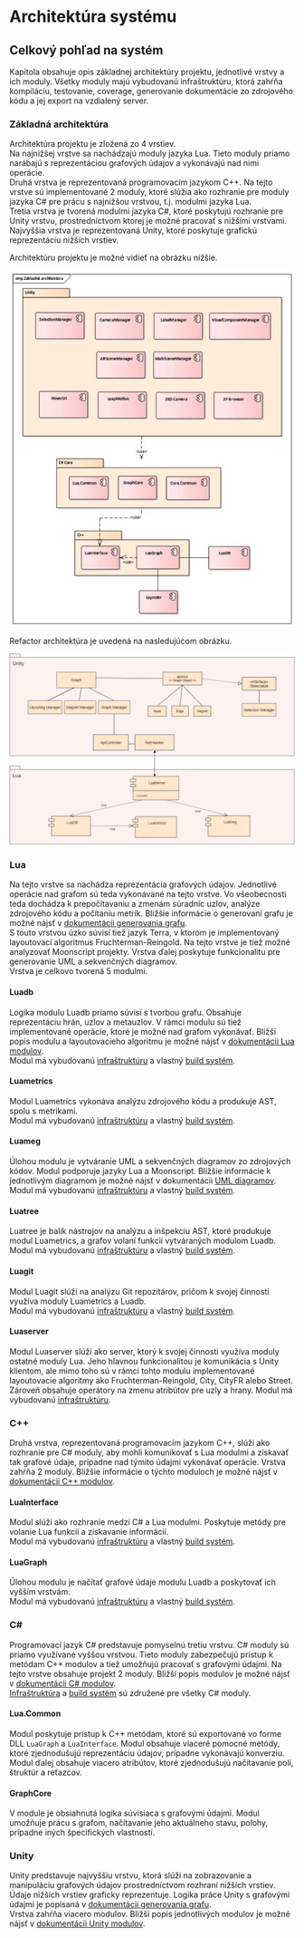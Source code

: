 # Architektúra systému

## Celkový pohľad na systém

Kapitola obsahuje opis základnej architektúry projektu, jednotlivé vrstvy a ich moduly. Všetky moduly majú vybudovanú infraštruktúru,
ktorá zahŕňa kompiláciu, testovanie, coverage, generovanie dokumentácie zo zdrojového kódu a jej export na vzdialený server.

### Základná architektúra

Architektúra projektu je zložená zo 4 vrstiev.  
Na najnižšej vrstve sa nachádzajú moduly jazyka Lua. Tieto moduly priamo narábajú s
reprezentáciou grafových údajov a vykonávajú nad nimi operácie.  
Druhá vrstva je reprezentovaná programovacím jazykom C++. Na tejto vrstve sú implementované 2 moduly, ktoré slúžia ako rozhranie
pre moduly jazyka C# pre prácu s najnižšou vrstvou, t.j. modulmi jazyka Lua.  
Tretia vrstva je tvorená modulmi jazyka C#, ktoré poskytujú rozhranie pre Unity vrstvu, prostredníctvom ktorej je možné pracovať
s nižšími vrstvami.  
Najvyššia vrstva je reprezentovaná Unity, ktoré poskytuje grafickú reprezentáciu nižších vrstiev.  

Architektúru projektu je možné vidieť na obrázku nižšie.

![](img/diagram_architektury.JPG "Základné komponenty systému")

Refactor architektúra je uvedená na nasledujúcom obrázku.

![refactor_architecture](img/diagram_architektury_refactor.png "Refactor architecture")

### Lua

Na tejto vrstve sa nachádza reprezentácia grafových údajov. Jednotlivé operácie nad grafom sú teda vykonávané na tejto vrstve.
Vo všeobecnosti teda dochádza k prepočítavaniu a zmenám súradníc uzlov, analýze zdrojového kódu a počítaniu metrík. Bližšie
informácie o generovaní grafu je možné nájsť v
[dokumentácii generovania grafu](../funkcionalita_systemu/generovanie_grafu/analyza_lua3Dsoftviz.md).  
S touto vrstvou úzko súvisí tiež jazyk Terra, v ktorom je implementovaný layoutovací algoritmus Fruchterman-Reingold. Na tejto vrstve
je tiež možné analyzovať Moonscript projekty. Vrstva ďalej poskytuje funkcionalitu pre generovanie UML a sekvenčných diagramov.  
Vrstva je celkovo tvorená 5 modulmi.

#### Luadb
Logika modulu Luadb priamo súvisí s tvorbou grafu. Obsahuje reprezentáciu hrán, uzlov a metauzlov. V rámci modulu sú tiež implementované operácie,
ktoré je možné nad grafom vykonávať. Bližší popis modulu a layoutovacieho algoritmu je možné nájsť v
[dokumentácii Lua modulov](moduly_systemu/lua.md).  
Modul má vybudovanú [infraštruktúru](../infrastruktura/ci/lua/luadb.md) a vlastný [build systém](../infrastruktura/build/lua/luadb.md).

#### Luametrics
Modul Luametrics vykonáva analýzu zdrojového kódu a produkuje AST, spolu s metrikami.  
Modul má vybudovanú [infraštruktúru](../infrastruktura/ci/lua/luametrics.md) a vlastný
[build systém](../infrastruktura/build/lua/luametrics.md).

#### Luameg
Úlohou modulu je vytváranie UML a sekvenčných diagramov zo zdrojových kódov. Modul podporuje jazyky Lua a Moonscript. Bližšie informácie k
jednotlivým diagramom je možné nájsť v dokumentácii [UML diagramov](../funkcionalita_systemu/uml_diagramy.md).  
Modul má vybudovanú [infraštruktúru](../infrastruktura/ci/lua/luameg.md) a vlastný [build systém](../infrastruktura/build/lua/luameg.md).

#### Luatree
Luatree je balík nástrojov na analýzu a inšpekciu AST, ktoré produkuje modul Luametrics, a grafov volaní funkcií vytváraných modulom Luadb.  
Modul má vybudovanú [infraštruktúru](../infrastruktura/ci/lua/luatree.md) a vlastný [build systém](../infrastruktura/build/lua/luatree.md).

#### Luagit
Modul Luagit slúži na analýzu Git repozitárov, pričom k svojej činnosti využíva moduly Luametrics a Luadb.  
Modul má vybudovanú [infraštruktúru](../infrastruktura/ci/lua/luagit.md) a vlastný [build systém](../infrastruktura/build/lua/luagit.md).

#### Luaserver
Modul Luaserver slúži ako server, ktorý k svojej činnosti využíva moduly ostatné moduly Lua. Jeho hlavnou funkcionalitou je komunikácia s Unity klientom, ale mimo toho sú v rámci tohto modulu implementované layoutovacie algoritmy ako Fruchterman-Reingold, City, CityFR alebo Street. Zároveň obsahuje operátory na zmenu atribútov pre uzly a hrany. Modul má vybudovanú [infraštruktúru](../infrastruktura/ci/lua/luaserver.md).

### C++

Druhá vrstva, reprezentovaná programovacím jazykom C++, slúži ako rozhranie pre C# moduly, aby mohli komunikovať s Lua modulmi a získavať
tak grafové údaje, prípadne nad týmito údajmi vykonávať operácie. Vrstva zahŕňa 2 moduly. Bližšie informácie o týchto moduloch
je možné nájsť v [dokumentácii C++ modulov](moduly_systemu/cplusplus.md).

#### LuaInterface
Modul slúži ako rozhranie medzi C# a Lua modulmi. Poskytuje metódy pre volanie Lua funkcií a získavanie informácií.  
Modul má vybudovanú [infraštruktúru](../infrastruktura/ci/cplusplus/luainterface.md) a vlastný
[build systém](../infrastruktura/build/cplusplus/luainterface.md).

#### LuaGraph
Úlohou modulu je načítať grafové údaje modulu Luadb a poskytovať ich vyšším vrstvám.  
Modul má vybudovanú [infraštruktúru](../infrastruktura/ci/cplusplus/luagraph.md) a vlastný
[build systém](../infrastruktura/build/cplusplus/luagraph.md).

### C# #

Programovací jazyk C# predstavuje pomyselnú tretiu vrstvu. C# moduly sú priamo využívané vyššou vrstvou. Tieto moduly zabezpečujú prístup k
metódam C++ modulov a tiež umožňujú pracovať s grafovými údajmi. Na tejto vrstve obsahuje projekt 2 moduly. Bližší popis modulov
je možné nájsť v [dokumentácii C# modulov](moduly_systemu/csharp.md).  
[Infraštruktúra](../infrastruktura/ci/3dsoftviz_remake.md) a [build systém](../infrastruktura/build/3dsoftvis_remake.md) sú združené pre všetky C# moduly.

#### Lua.Common
Modul poskytuje prístup k C++ metódam, ktoré sú exportované vo forme DLL `LuaGraph` a `LuaInterface`. Modul obsahuje viaceré pomocné metódy,
ktoré zjednodušujú reprezentáciu údajov, prípadne vykonávajú konverziu. Modul ďalej obsahuje viacero atribútov, ktoré zjednodušujú
načítavanie polí, štruktúr a reťazcov.

#### GraphCore
V module je obsiahnutá logika súvisiaca s grafovými údajmi. Modul umožňuje prácu s grafom, načítavanie jeho aktuálneho stavu,
polohy, prípadne iných špecifických vlastností.

### Unity

Unity predstavuje najvyššiu vrstvu, ktorá slúži na zobrazovanie a manipuláciu grafových údajov prostredníctvom rozhraní nižších
vrstiev. Údaje nižších vrstiev graficky reprezentuje. Logika práce Unity s grafovými údajmi je popísaná v
[dokumentácii generovania grafu](../funkcionalita_systemu/generovanie_grafu/analyza_unity.md).  
Vrstva zahŕňa viacero modulov. Bližší popis jednotlivých modulov je možné nájsť v [dokumentácii Unity modulov](moduly_systemu/unity.md).
